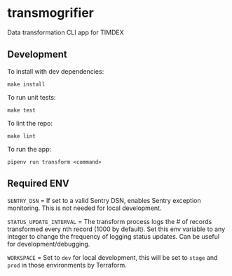 # transmogrifier

Data transformation CLI app for TIMDEX

## Development

To install with dev dependencies:

```
make install
```

To run unit tests:

```
make test
```

To lint the repo:

```
make lint
```

To run the app:

```
pipenv run transform <command>
```

## Required ENV

`SENTRY_DSN` = If set to a valid Sentry DSN, enables Sentry exception monitoring. This is not needed for local development.

`STATUS_UPDATE_INTERVAL` = The transform process logs the # of records transformed every nth record (1000 by default). Set this env variable to any integer to change the frequency of logging status updates. Can be useful for development/debugging.

`WORKSPACE` = Set to `dev` for local development, this will be set to `stage` and `prod` in those environments by Terraform.
